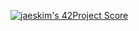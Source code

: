 [![jaeskim's 42Project Score](https://badge42.herokuapp.com/api/project/intra_id/project_name)](https://github.com/JaeSeoKim/badge42)
